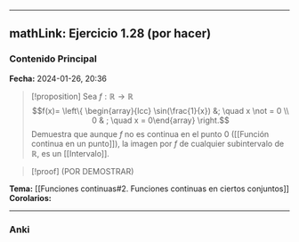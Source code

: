 
---
mathLink: Ejercicio 1.28 (por hacer)
---
### Contenido Principal

**Fecha:** 2024-01-26, 20:36

> [!proposition]
> Sea $f : \mathbb R \to \mathbb R$
> $$f(x)= \left\{ \begin{array}{lcc} \sin(\frac{1}{x}) &; \quad x \not = 0 \\ 0 & ; \quad x = 0\end{array} \right.$$
> Demuestra que aunque $f$ no es continua en el punto $0$ ([[Función continua en un punto]]), la imagen por $f$ de cualquier subintervalo de $\mathbb R$, es un [[Intervalo]].


> [!proof]
> (POR DEMOSTRAR)


**Tema:** [[Funciones continuas#2. Funciones continuas en ciertos conjuntos]]
**Corolarios:**

---
### Anki
